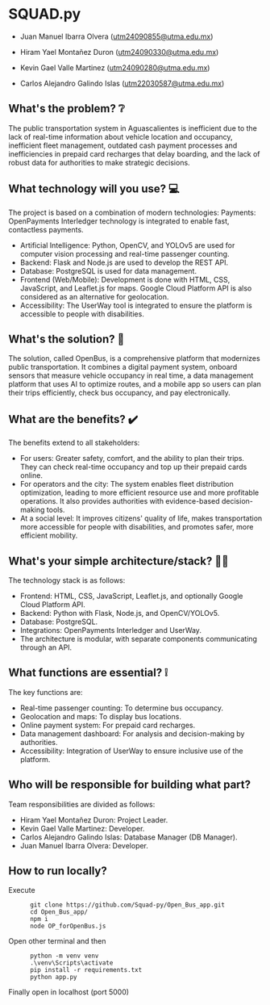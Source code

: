 # SQUAD.py

- Juan Manuel Ibarra Olvera (utm24090855@utma.edu.mx)

- Hiram Yael Montañez Duron (utm24090330@utma.edu.mx)

- Kevin Gael Valle Martinez (utm24090280@utma.edu.mx)

- Carlos Alejandro Galindo Islas (utm22030587@utma.edu.mx)

## What's the problem? ❔
The public transportation system in Aguascalientes is inefficient due to the lack of real-time information about vehicle location and occupancy, inefficient fleet management, outdated cash payment processes and inefficiencies in prepaid card recharges that delay boarding, and the lack of robust data for authorities to make strategic decisions.

## What technology will you use? 💻
The project is based on a combination of modern technologies:
Payments: OpenPayments Interledger technology is integrated to enable fast, contactless payments.
- Artificial Intelligence: Python, OpenCV, and YOLOv5 are used for computer vision processing and real-time passenger counting.
- Backend: Flask and Node.js are used to develop the REST API.
- Database: PostgreSQL is used for data management.
- Frontend (Web/Mobile): Development is done with HTML, CSS, JavaScript, and Leaflet.js for maps. Google Cloud Platform API is also considered as an alternative for geolocation.
- Accessibility: The UserWay tool is integrated to ensure the platform is accessible to people with disabilities.

## What's the solution? 📝
The solution, called OpenBus, is a comprehensive platform that modernizes public transportation. It combines a digital payment system, onboard sensors that measure vehicle occupancy in real time, a data management platform that uses AI to optimize routes, and a mobile app so users can plan their trips efficiently, check bus occupancy, and pay electronically.

## What are the benefits? ✔️
The benefits extend to all stakeholders:
- For users: Greater safety, comfort, and the ability to plan their trips. They can check real-time occupancy and top up their prepaid cards online.
- For operators and the city: The system enables fleet distribution optimization, leading to more efficient resource use and more profitable operations. It also provides authorities with evidence-based decision-making tools.
- At a social level: It improves citizens' quality of life, makes transportation more accessible for people with disabilities, and promotes safer, more efficient mobility.

## What's your simple architecture/stack? 👨‍💻
The technology stack is as follows:
- Frontend: HTML, CSS, JavaScript, Leaflet.js, and optionally Google Cloud Platform API.
- Backend: Python with Flask, Node.js, and OpenCV/YOLOv5.
- Database: PostgreSQL.
- Integrations: OpenPayments Interledger and UserWay.
- The architecture is modular, with separate components communicating through an API.

## What functions are essential? ❕
The key functions are:
- Real-time passenger counting: To determine bus occupancy.
- Geolocation and maps: To display bus locations.
- Online payment system: For prepaid card recharges.
- Data management dashboard: For analysis and decision-making by authorities.
- Accessibility: Integration of UserWay to ensure inclusive use of the platform.

## Who will be responsible for building what part?
Team responsibilities are divided as follows:
- Hiram Yael Montañez Duron: Project Leader.
- Kevin Gael Valle Martinez: Developer.
- Carlos Alejandro Galindo Islas: Database Manager (DB Manager).
- Juan Manuel Ibarra Olvera: Developer.

## How to run locally?
Execute
```
      git clone https://github.com/Squad-py/Open_Bus_app.git
      cd Open_Bus_app/
      npm i
      node OP_forOpenBus.js
```

Open other terminal and then
```
      python -m venv venv
      .\venv\Scripts\activate
      pip install -r requirements.txt
      python app.py
```

Finally open in localhost (port 5000)


